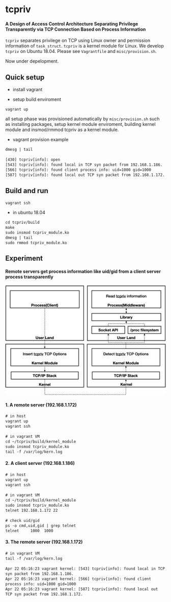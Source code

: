 # tcpriv

#### A Design of Access Control Architecture Separating Privilege Transparently via TCP Connection Based on Process Information

`tcpriv` separates privilege on TCP using Linux owner and permission information of `task_struct`. `tcpriv` is a kernel module for Linux. We develop `tcpriv` on Ubuntu 18.04. Please see `Vagrantfile` and `misc/provision.sh`.

Now under depelopment.

## Quick setup

- install vagrant

- setup build enviroment

```
vagrant up
```

all setup phase was provisioned automatically by `misc/provision.sh` such as installing packages, setup kernel module enviroment, building kernel module and insmod/rmmod tcpriv as a kernel module.

- vagrant provision example

```
dmesg | tail

[430] tcpriv[info]: open
[543] tcpriv[info]: found local in TCP syn packet from 192.168.1.186.
[566] tcpriv[info]: found client process info: uid=1000 gid=1000
[587] tcpriv[info]: found local out TCP syn packet from 192.168.1.172.
```


## Build and run

```
vagrant ssh
```

- in ubuntu 18.04

```
cd tcpriv/build
make
sudo insmod tcpriv_module.ko
dmesg | tail
sudo rmmod tcpriv_module.ko
```

## Experiment

#### Remote servers get process information like uid/gid from a client server process transparently

<p align="center">
  <img alt="tcpriv flow" src="https://github.com/matsumotory/tcpriv/blob/master/misc/figures/tcpriv-flow.png?raw=true" width="800">
</p>

#### 1. A remote server (192.168.1.172)

```
# in host
vagrant up
vagrant ssh

# in vagrant VM
cd ~/tcpriv/build/kernel_module
sudo insmod tcpriv_module.ko
tail -f /var/log/kern.log
```

#### 2. A client server (192.168.1.186)

```
# in host
vagrant up
vagrant ssh

# in vagrant VM
cd ~/tcpriv/build/kernel_module
sudo insmod tcpriv_module.ko
telnet 192.168.1.172 22

# check uid/gid
ps -o cmd,uid,gid | grep telnet
telnet     1000  1000
```

#### 3. The remote server (192.168.1.172)

```
# in vagrant VM
tail -f /var/log/kern.log

Apr 22 05:16:23 vagrant kernel: [543] tcpriv[info]: found local in TCP syn packet from 192.168.1.186.
Apr 22 05:16:23 vagrant kernel: [566] tcpriv[info]: found client process info: uid=1000 gid=1000
Apr 22 05:16:23 vagrant kernel: [587] tcpriv[info]: found local out TCP syn packet from 192.168.1.172.
```
